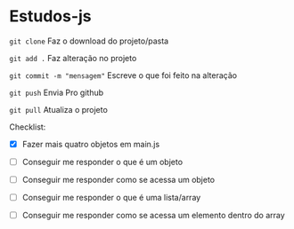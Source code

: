 # Estudos-js

`git clone` Faz o download do projeto/pasta

`git add .` Faz alteração no projeto

`git commit -m "mensagem"` Escreve o que foi feito na alteração

`git push` Envia Pro github

`git pull` Atualiza o projeto

Checklist:

* [X]  Fazer mais quatro objetos em main.js
* [ ]  Conseguir me responder o que é um objeto
* [ ]  Conseguir me responder como se acessa um objeto
* [ ]  Conseguir me responder o que é uma lista/array
* [ ]  Conseguir me responder como se acessa um elemento dentro do array


